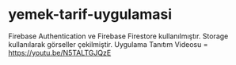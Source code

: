 # yemek-tarif-uygulamasi 


Firebase Authentication ve Firebase Firestore kullanılmıştır. 
Storage kullanılarak görseller çekilmiştir.
Uygulama Tanıtım Videosu = https://youtu.be/N5TALTGJQzE
